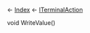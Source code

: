 ← [Index](Api-Index) ← [ITerminalAction](Sandbox.ModAPI.Interfaces.ITerminalAction)

void WriteValue()